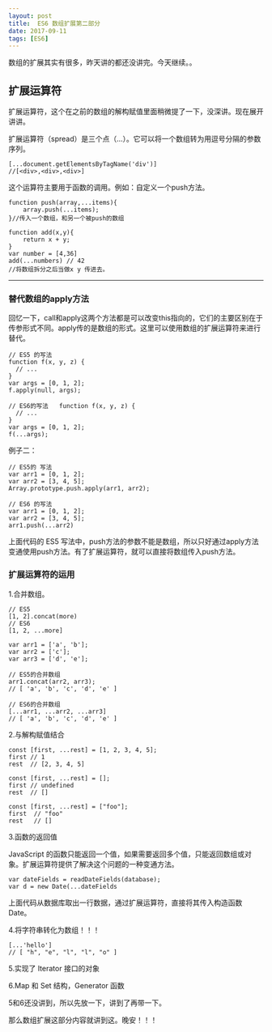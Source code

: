 ```yaml
---
layout: post
title:  ES6 数组扩展第二部分
date: 2017-09-11
tags: [ES6]
---
```


数组的扩展其实有很多，昨天讲的都还没讲完。今天继续。。

## 扩展运算符

扩展运算符，这个在之前的数组的解构赋值里面稍微提了一下，没深讲。现在展开讲讲。

扩展运算符（spread）是三个点（...）。它可以将一个数组转为用逗号分隔的参数序列。

	[...document.getElementsByTagName('div')]
	//[<div>,<div>,<div>]

这个运算符主要用于函数的调用。例如：自定义一个push方法。

	function push(array,...items){
		array.push(...items);
	}//传入一个数组，和另一个被push的数组

	function add(x,y){
		return x + y;
	}
	var number = [4,36]
	add(...numbers) // 42
	//将数组拆分之后当做x y 传进去。

 ----------------------------------

### 替代数组的apply方法

回忆一下，call和apply这两个方法都是可以改变this指向的，它们的主要区别在于传参形式不同。apply传的是数组的形式。这里可以使用数组的扩展运算符来进行替代。

	// ES5 的写法
	function f(x, y, z) {
	  // ...
	}
	var args = [0, 1, 2];
	f.apply(null, args);

	// ES6的写法	function f(x, y, z) {
	  // ...
	}
	var args = [0, 1, 2];
	f(...args);

例子二：

	// ES5的 写法
	var arr1 = [0, 1, 2];
	var arr2 = [3, 4, 5];
	Array.prototype.push.apply(arr1, arr2);

	// ES6 的写法
	var arr1 = [0, 1, 2];
	var arr2 = [3, 4, 5];
	arr1.push(...arr2)

上面代码的 ES5 写法中，push方法的参数不能是数组，所以只好通过apply方法变通使用push方法。有了扩展运算符，就可以直接将数组传入push方法。

### 扩展运算符的运用

1.合并数组。

	// ES5
	[1, 2].concat(more)
	// ES6
	[1, 2, ...more]

	var arr1 = ['a', 'b'];
	var arr2 = ['c'];
	var arr3 = ['d', 'e'];

	// ES5的合并数组
	arr1.concat(arr2, arr3);
	// [ 'a', 'b', 'c', 'd', 'e' ]

	// ES6的合并数组
	[...arr1, ...arr2, ...arr3]
	// [ 'a', 'b', 'c', 'd', 'e' ]

2.与解构赋值结合

	const [first, ...rest] = [1, 2, 3, 4, 5];
	first // 1
	rest  // [2, 3, 4, 5]

	const [first, ...rest] = [];
	first // undefined
	rest  // []

	const [first, ...rest] = ["foo"];
	first  // "foo"
	rest   // []

3.函数的返回值

JavaScript 的函数只能返回一个值，如果需要返回多个值，只能返回数组或对象。扩展运算符提供了解决这个问题的一种变通方法。

	var dateFields = readDateFields(database);
	var d = new Date(...dateFields

上面代码从数据库取出一行数据，通过扩展运算符，直接将其传入构造函数Date。

4.将字符串转化为数组！！！

	[...'hello']
	// [ "h", "e", "l", "l", "o" ]

5.实现了 Iterator 接口的对象

6.Map 和 Set 结构，Generator 函数

5和6还没讲到，所以先放一下，讲到了再带一下。

那么数组扩展这部分内容就讲到这。晚安！！！
